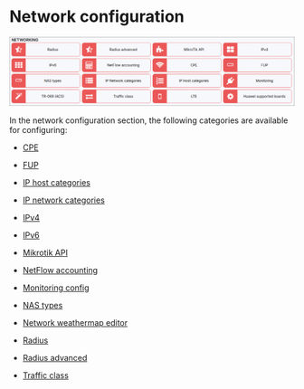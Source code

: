 Network configuration
=====================

![Network](network.png)

In the network configuration section, the following categories are available for configuring:

* [ CPE](configuration/network/cpe/cpe.md)

* [ FUP](configuration/network/fup/fup.md)

* [ IP host categories](configuration/network/ip_host_categories/ip_host_categories.md)

* [ IP network categories](configuration/network/ip_network_categories/ip_network_categories.md)

* [ IPv4](configuration/network/ipv4/ipv4.md)

* [ IPv6](configuration/network/ipv6/ipv6.md)

* [ Mikrotik API](configuration/network/mikrotik_api/mikrotik_api.md)

* [NetFlow accounting](configuration/network/netflow_accounting/netflow_accounting.md)

* [ Monitoring config](configuration/network/monitoring_config/monitoring_config.md)

* [ NAS types](configuration/network/nas_types/nas_types.md)

* [ Network weathermap editor](configuration/network/network_weathermap_editor/network_weathermap_editor.md)

* [ Radius](configuration/network/radius/radius.md)

* [Radius advanced](configuration/network/radius_extended/radius_extended.md)

* [Traffic class](configuration/network/traffic_class/traffic_class.md)
